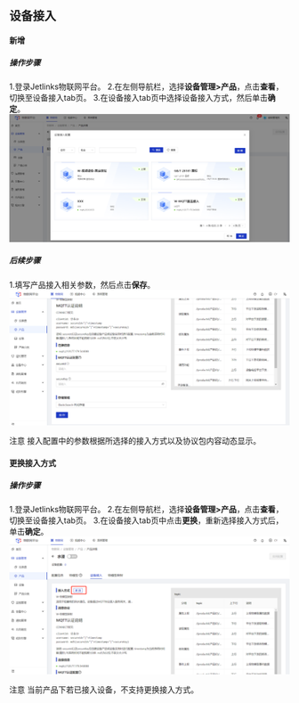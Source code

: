 
## 设备接入

<div class='divider'></div>

#### 新增
##### 操作步骤
1.<a>登录</a>Jetlinks物联网平台。
2.在左侧导航栏，选择**设备管理>产品**，点击**查看**，切换至设备接入tab页。
3.在设备接入tab页中选择设备接入方式，然后单击**确定**。
![](./img/27.png)

##### 后续步骤
1.填写产品接入相关参数，然后点击**保存**。
![](./img/29.png)
<div class='explanation'>
  <span class='explanation-icon primary-color ring-border'></span>
  <span class='primary-color font-weight'>注意</span>
  接入配置中的参数根据所选择的接入方式以及协议包内容动态显示。
</div>

#### 更换接入方式
##### 操作步骤
1.<a>登录</a>Jetlinks物联网平台。
2.在左侧导航栏，选择**设备管理>产品**，点击**查看**，切换至设备接入tab页。
3.在设备接入tab页中点击**更换**，重新选择接入方式后，单击**确定**。
![](./img/28.png)
<div class='explanation'>
  <span class='explanation-icon primary-color ring-border'></span>
  <span class='primary-color font-weight'>注意</span>
  当前产品下若已接入设备，不支持更换接入方式。
</div>







